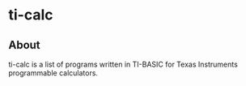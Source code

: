 # ti-calc

## About
ti-calc is a list of programs written in TI-BASIC for Texas Instruments programmable calculators.
